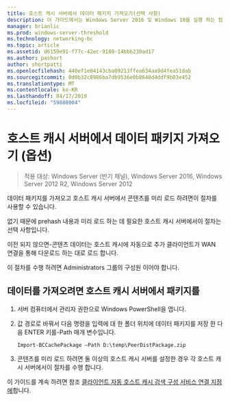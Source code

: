 ```yaml
---
title: 호스트 캐시 서버에서 데이터 패키지 가져오기(선택 사항)
description: 이 가이드에서는 Windows Server 2016 및 Windows 10을 실행 하는 컴퓨터에서 호스트 캐시 모드로 BranchCache를 배포 하는 방법 지침을 제공
manager: brianlic
ms.prod: windows-server-threshold
ms.technology: networking-bc
ms.topic: article
ms.assetid: d6159e91-f77c-42ec-9180-14bbb230ad17
ms.author: pashort
author: shortpatti
ms.openlocfilehash: 440ef1e04143cba09213ffea634aa9d4fea51dab
ms.sourcegitcommit: 0d0b32c8986ba7db9536e0b8648d4ddf9b03e452
ms.translationtype: MT
ms.contentlocale: ko-KR
ms.lasthandoff: 04/17/2019
ms.locfileid: "59888004"
---
```

# <a name="import-data-packages-on-the-hosted-cache-server-optional"></a>호스트 캐시 서버에서 데이터 패키지 가져오기 \(옵션\)

>적용 대상: Windows Server (반기 채널), Windows Server 2016, Windows Server 2012 R2, Windows Server 2012

데이터 패키지를 가져오고 호스트 캐시 서버에서 콘텐츠를 미리 로드 하려면이 절차를 사용할 수 있습니다.

없기 때문에 prehash 내용과 미리 로드 하는 데 필요한 호스트 캐시 서버에서이 절차는 선택 사항입니다.

이전 되지 않으면\-콘텐츠 데이터는 호스트 캐시에 자동으로 추가 클라이언트가 WAN 연결을 통해 다운로드 하는 대로 로드 합니다.

이 절차를 수행 하려면 Administrators 그룹의 구성원 이어야 합니다.

## <a name="to-import-data-packages-on-the-hosted-cache-server"></a>데이터를 가져오려면 호스트 캐시 서버에서 패키지를  

1. 서버 컴퓨터에서 관리자 권한으로 Windows PowerShell을 엽니다.

2. 값 경로로 바꿔서 다음 명령을 입력에 대 한 폴더 위치에 데이터 패키지를 저장 한 다음 ENTER 키를-Path 매개 변수입니다.

    ```  
    Import-BCCachePackage –Path D:\temp\PeerDistPackage.zip
    ```  

3. 콘텐츠를 미리 로드 하려면 둘 이상의 호스트 캐시 서버를 설정한 경우 각 호스트 캐시 서버에서이 절차를 수행 합니다.

이 가이드를 계속 하려면 참조 [클라이언트 자동 호스트 캐시 검색 구성 서비스 연결 지점에](10-Bc-Client-By-Scp.md)합니다.
